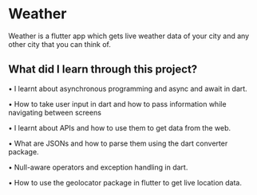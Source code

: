 # Weather

Weather is a flutter app which gets live weather data of your city and any other city that you can think of.

## What did I learn through this project?

•	I learnt about asynchronous programming and async and await in dart. 

•	How to take user input in dart and how to pass information while navigating between screens

•	I learnt about APIs and how to use them to get data from the web.

•	What are JSONs and how to parse them using the dart converter package.

•	Null-aware operators and exception handling in dart.

•	How to use the geolocator package in flutter to get live location data.

